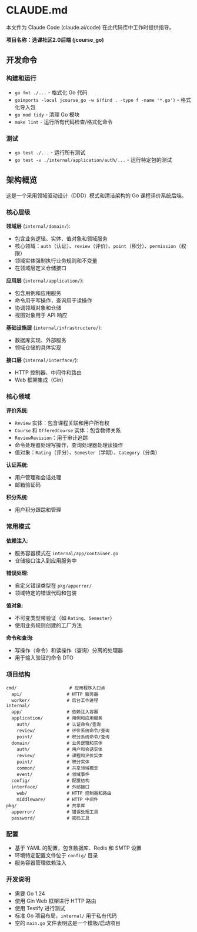 # CLAUDE.md

本文件为 Claude Code (claude.ai/code) 在此代码库中工作时提供指导。

**项目名称：选课社区2.0后端 (jcourse_go)**

## 开发命令

### 构建和运行
- `go fmt ./...` - 格式化 Go 代码
- `goimports -local jcourse_go -w $(find . -type f -name '*.go')` - 格式化导入包
- `go mod tidy` - 清理 Go 模块
- `make lint` - 运行所有代码检查/格式化命令

### 测试
- `go test ./...` - 运行所有测试
- `go test -v ./internal/application/auth/...` - 运行特定包的测试

## 架构概览

这是一个采用领域驱动设计（DDD）模式和清洁架构的 Go 课程评价系统后端。

### 核心层级

**领域层** (`internal/domain/`):
- 包含业务逻辑、实体、值对象和领域服务
- 核心领域：`auth`（认证）、`review`（评价）、`point`（积分）、`permission`（权限）
- 领域实体强制执行业务规则和不变量
- 在领域层定义仓储接口

**应用层** (`internal/application/`):
- 包含用例和应用服务
- 命令用于写操作，查询用于读操作
- 协调领域对象和仓储
- 视图对象用于 API 响应

**基础设施层** (`internal/infrastructure/`):
- 数据库实现、外部服务
- 领域仓储的具体实现

**接口层** (`internal/interface/`):
- HTTP 控制器、中间件和路由
- Web 框架集成（Gin）

### 核心领域

**评价系统**:
- `Review` 实体：包含课程关联和用户所有权
- `Course` 和 `OfferedCourse` 实体：包含教师关系
- `ReviewRevision`：用于审计追踪
- 命令处理器处理写操作，查询处理器处理读操作
- 值对象：`Rating`（评分）、`Semester`（学期）、`Category`（分类）

**认证系统**:
- 用户管理和会话处理
- 邮箱验证码

**积分系统**:
- 用户积分跟踪和管理

### 常用模式

**依赖注入**:
- 服务容器模式在 `internal/app/container.go`
- 仓储接口注入到应用服务中

**错误处理**:
- 自定义错误类型在 `pkg/apperror/`
- 领域特定的错误代码和包装

**值对象**:
- 不可变类型带验证（如 `Rating`、`Semester`）
- 使用业务规则创建的工厂方法

**命令和查询**:
- 写操作（命令）和读操作（查询）分离的处理器
- 用于输入验证的命令 DTO

### 项目结构

```
cmd/                    # 应用程序入口点
  api/                 # HTTP 服务器
  worker/              # 后台工作进程
internal/
  app/                 # 依赖注入容器
  application/         # 用例和应用服务
    auth/              # 认证命令/查询
    review/            # 评价系统命令/查询
    point/             # 积分系统命令/查询
  domain/              # 业务逻辑和实体
    auth/              # 用户和会话实体
    review/            # 课程和评价实体
    point/             # 积分实体
    common/            # 共享领域概念
    event/             # 领域事件
  config/              # 配置结构
  interface/           # 外部接口
    web/               # HTTP 控制器和路由
    middleware/        # HTTP 中间件
pkg/                   # 共享库
  apperror/            # 错误处理工具
  password/            # 密码工具
```

### 配置

- 基于 YAML 的配置，包含数据库、Redis 和 SMTP 设置
- 环境特定配置文件位于 `config/` 目录
- 服务容器管理依赖注入

### 开发说明

- 需要 Go 1.24
- 使用 Gin Web 框架进行 HTTP 路由
- 使用 Testify 进行测试
- 标准 Go 项目布局，`internal/` 用于私有代码
- 空的 `main.go` 文件表明这是一个模板/启动项目